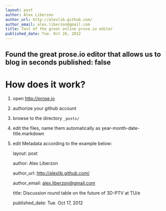 ```yaml
---
layout: post
author: Alex Liberzon
author_url: http://alexlib.github.com/
author_email: alex.liberzon@gmail.com
title: Test of the great online prose.io editor
published_date: Tue. Oct 26, 2012
---
```



Found the great prose.io editor that allows us to blog in seconds
published: false
---

# How does it work?

1. open http://prose.io
2. authorize your github account
3. browse to the directory `_posts/`
4. edit the files, name them automatically as year-month-date-title.markdown
5. edit Metadata according to the example below:

    
	layout: post
    
    author: Alex Liberzon
    
    author_url: http://alexlib.github.com/
    
    author_email: alex.liberzon@gmail.com
    
    title: Discussion round table on the future of 3D-PTV at TU/e
    
    published_date: Tue. Oct 17, 2012
    
 
